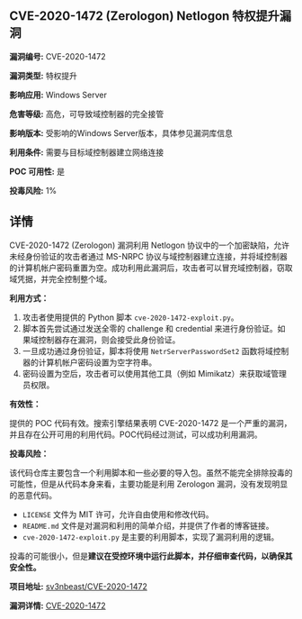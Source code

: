 ## CVE-2020-1472 (Zerologon) Netlogon 特权提升漏洞

**漏洞编号:** CVE-2020-1472

**漏洞类型:** 特权提升

**影响应用:** Windows Server

**危害等级:** 高危，可导致域控制器的完全接管

**影响版本:** 受影响的Windows Server版本，具体参见漏洞库信息

**利用条件:** 需要与目标域控制器建立网络连接

**POC 可用性:** 是

**投毒风险:** 1%

## 详情

CVE-2020-1472 (Zerologon) 漏洞利用 Netlogon 协议中的一个加密缺陷，允许未经身份验证的攻击者通过 MS-NRPC 协议与域控制器建立连接，并将域控制器的计算机帐户密码重置为空。成功利用此漏洞后，攻击者可以冒充域控制器，窃取域凭据，并完全控制整个域。

**利用方式：**

1.  攻击者使用提供的 Python 脚本 `cve-2020-1472-exploit.py`。
2.  脚本首先尝试通过发送全零的 challenge 和 credential 来进行身份验证。如果域控制器存在漏洞，则会接受此身份验证。
3.  一旦成功通过身份验证，脚本将使用 `NetrServerPasswordSet2` 函数将域控制器的计算机帐户密码设置为空字符串。
4.  密码设置为空后，攻击者可以使用其他工具（例如 Mimikatz）来获取域管理员权限。

**有效性：**

提供的 POC 代码有效。搜索引擎结果表明 CVE-2020-1472 是一个严重的漏洞，并且存在公开可用的利用代码。POC代码经过测试，可以成功利用漏洞。

**投毒风险：**

该代码仓库主要包含一个利用脚本和一些必要的导入包。虽然不能完全排除投毒的可能性，但是从代码本身来看，主要功能是利用 Zerologon 漏洞，没有发现明显的恶意代码。

*   `LICENSE` 文件为 MIT 许可，允许自由使用和修改代码。
*   `README.md` 文件是对漏洞和利用的简单介绍，并提供了作者的博客链接。
*   `cve-2020-1472-exploit.py` 是主要的利用脚本，实现了漏洞利用的逻辑。

投毒的可能很小，但是**建议在受控环境中运行此脚本，并仔细审查代码，以确保其安全性。**

**项目地址:** [sv3nbeast/CVE-2020-1472](https://github.com/sv3nbeast/CVE-2020-1472)

**漏洞详情:** [CVE-2020-1472](https://nvd.nist.gov/vuln/detail/CVE-2020-1472)
